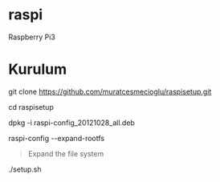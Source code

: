 # raspi
Raspberry Pi3

# Kurulum

git clone https://github.com/muratcesmecioglu/raspisetup.git

cd raspisetup

dpkg -i raspi-config_20121028_all.deb 

raspi-config --expand-rootfs

> Expand the file system

./setup.sh

